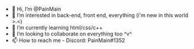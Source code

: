 - 👋 Hi, I’m @PainMain
- 👀 I’m interested in back-end, front end, everything (i'm new in this world >.<)
- 🌱 I’m currently learning html/css/c++
- 💞️ I’m looking to collaborate on everything too  ^v^
- 📫 How to reach me - Discord: PainMain#1352

<!---
PainMain/PainMain is a ✨ special ✨ repository because its `README.md` (this file) appears on your GitHub profile.
You can click the Preview link to take a look at your changes.
--->
